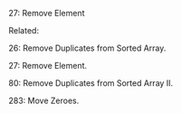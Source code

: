 27: Remove Element

Related: 

26: Remove Duplicates from Sorted Array.

27: Remove Element.

80: Remove Duplicates from Sorted Array II.

283: Move Zeroes.
